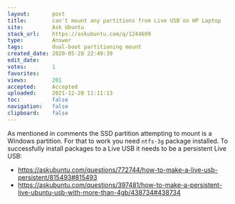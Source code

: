 ```yaml
---
layout:       post
title:        can't mount any partitions from Live USB on HP Laptop
site:         Ask Ubuntu
stack_url:    https://askubuntu.com/q/1244699
type:         Answer
tags:         dual-boot partitioning mount
created_date: 2020-05-28 22:49:39
edit_date:    
votes:        1
favorites:    
views:        201
accepted:     Accepted
uploaded:     2021-12-28 11:11:13
toc:          false
navigation:   false
clipboard:    false
---
```


As mentioned in comments the SSD partition attempting to mount is a Windows partition. For that to work you need `ntfs-3g` package installed. To successfully install packages to a Live USB it needs to be a persistent Live USB:

- https://askubuntu.com/questions/772744/how-to-make-a-live-usb-persistent/815493#815493
- https://askubuntu.com/questions/397481/how-to-make-a-persistent-live-ubuntu-usb-with-more-than-4gb/438734#438734
